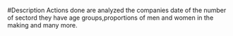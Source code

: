 #Description
Actions done are analyzed the companies date of the number of sectord they have age groups,proportions of men and women in the making and many more.
